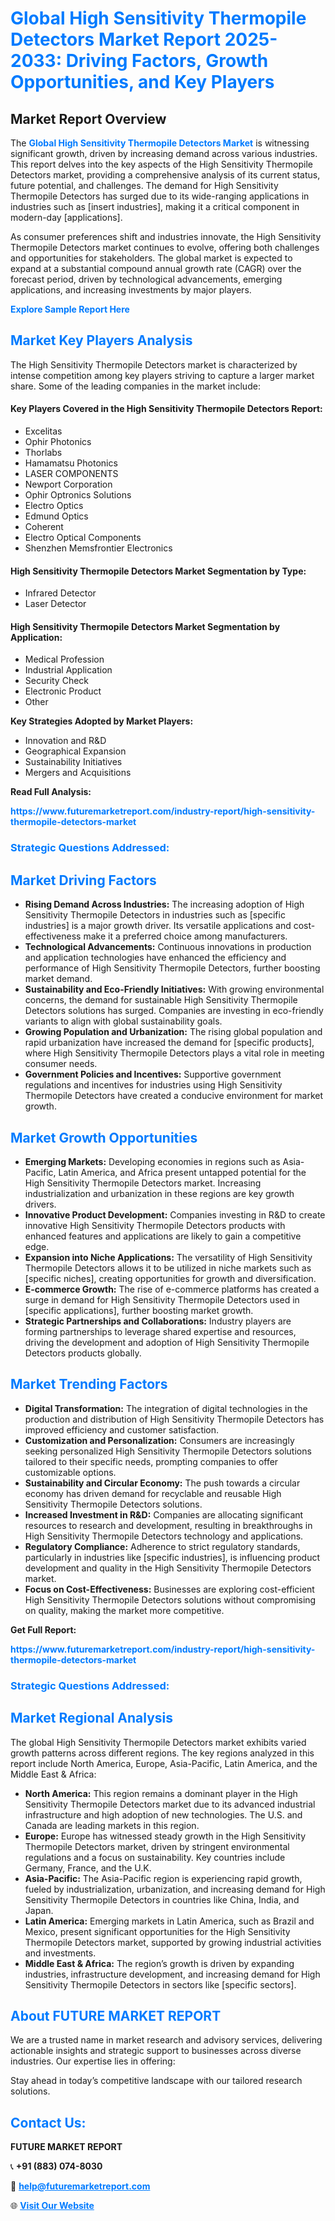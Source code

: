 <h1 style="color: #007BFF;">Global High Sensitivity Thermopile Detectors Market Report 2025-2033: Driving Factors, Growth Opportunities, and Key Players</h1>

<section id="overview">
<h2>Market Report Overview</h2>
<p>The <a href="https://www.futuremarketreport.com/industry-report/high-sensitivity-thermopile-detectors-market" style="color: #007BFF; text-decoration: none;"><strong>Global High Sensitivity Thermopile Detectors Market</strong></a> is witnessing significant growth, driven by increasing demand across various industries. This report delves into the key aspects of the High Sensitivity Thermopile Detectors market, providing a comprehensive analysis of its current status, future potential, and challenges. The demand for High Sensitivity Thermopile Detectors has surged due to its wide-ranging applications in industries such as [insert industries], making it a critical component in modern-day [applications].</p>
<p>As consumer preferences shift and industries innovate, the High Sensitivity Thermopile Detectors market continues to evolve, offering both challenges and opportunities for stakeholders. The global market is expected to expand at a substantial compound annual growth rate (CAGR) over the forecast period, driven by technological advancements, emerging applications, and increasing investments by major players.</p>
</section>

<section id="overview">
<p><a href="https://www.futuremarketreport.com/request-sample/reportId=81453" style="color: #007BFF; text-decoration: none;"><strong>Explore Sample Report Here</strong></a></p>
</section>

<section id="key-players">
<h2 style="color: #007BFF;">Market Key Players Analysis</h2>
<p>The High Sensitivity Thermopile Detectors market is characterized by intense competition among key players striving to capture a larger market share. Some of the leading companies in the market include:</p>
<h4>Key Players Covered in the High Sensitivity Thermopile Detectors Report:</h4>
<ul><li>Excelitas</li><li>Ophir Photonics</li><li>Thorlabs</li><li>Hamamatsu Photonics</li><li>LASER COMPONENTS</li><li>Newport Corporation</li><li>Ophir Optronics Solutions</li><li>Electro Optics</li><li>Edmund Optics</li><li>Coherent</li><li>Electro Optical Components</li><li>Shenzhen Memsfrontier Electronics</li></ul>
<h4>High Sensitivity Thermopile Detectors Market Segmentation by Type:</h4>
<ul><li>Infrared Detector</li><li>Laser Detector</li></ul>

<h4>High Sensitivity Thermopile Detectors Market Segmentation by Application:</h4>
<ul><li>Medical Profession</li><li>Industrial Application</li><li>Security Check</li><li>Electronic Product</li><li>Other</li></ul>
<p><strong>Key Strategies Adopted by Market Players:</strong></p>
<ul>
<li>Innovation and R&D</li>
<li>Geographical Expansion</li>
<li>Sustainability Initiatives</li>
<li>Mergers and Acquisitions</li>
</ul>
</section>

<section>
<p><strong>Read Full Analysis: </strong></p><a href="https://www.futuremarketreport.com/industry-report/high-sensitivity-thermopile-detectors-market" style="color: #007BFF; text-decoration: none;"><strong>https://www.futuremarketreport.com/industry-report/high-sensitivity-thermopile-detectors-market</strong></a>
<h3 style="color: #007BFF;">Strategic Questions Addressed:</h3>
</section>

<section id="driving-factors">
<h2 style="color: #007BFF;">Market Driving Factors</h2>
<ul>
<li><strong>Rising Demand Across Industries:</strong> The increasing adoption of High Sensitivity Thermopile Detectors in industries such as [specific industries] is a major growth driver. Its versatile applications and cost-effectiveness make it a preferred choice among manufacturers.</li>
<li><strong>Technological Advancements:</strong> Continuous innovations in production and application technologies have enhanced the efficiency and performance of High Sensitivity Thermopile Detectors, further boosting market demand.</li>
<li><strong>Sustainability and Eco-Friendly Initiatives:</strong> With growing environmental concerns, the demand for sustainable High Sensitivity Thermopile Detectors solutions has surged. Companies are investing in eco-friendly variants to align with global sustainability goals.</li>
<li><strong>Growing Population and Urbanization:</strong> The rising global population and rapid urbanization have increased the demand for [specific products], where High Sensitivity Thermopile Detectors plays a vital role in meeting consumer needs.</li>
<li><strong>Government Policies and Incentives:</strong> Supportive government regulations and incentives for industries using High Sensitivity Thermopile Detectors have created a conducive environment for market growth.</li>
</ul>
</section>

<section id="growth-opportunities">
<h2 style="color: #007BFF;">Market Growth Opportunities</h2>
<ul>
<li><strong>Emerging Markets:</strong> Developing economies in regions such as Asia-Pacific, Latin America, and Africa present untapped potential for the High Sensitivity Thermopile Detectors market. Increasing industrialization and urbanization in these regions are key growth drivers.</li>
<li><strong>Innovative Product Development:</strong> Companies investing in R&D to create innovative High Sensitivity Thermopile Detectors products with enhanced features and applications are likely to gain a competitive edge.</li>
<li><strong>Expansion into Niche Applications:</strong> The versatility of High Sensitivity Thermopile Detectors allows it to be utilized in niche markets such as [specific niches], creating opportunities for growth and diversification.</li>
<li><strong>E-commerce Growth:</strong> The rise of e-commerce platforms has created a surge in demand for High Sensitivity Thermopile Detectors used in [specific applications], further boosting market growth.</li>
<li><strong>Strategic Partnerships and Collaborations:</strong> Industry players are forming partnerships to leverage shared expertise and resources, driving the development and adoption of High Sensitivity Thermopile Detectors products globally.</li>
</ul>
</section>

<section id="trending-factors">
<h2 style="color: #007BFF;">Market Trending Factors</h2>
<ul>
<li><strong>Digital Transformation:</strong> The integration of digital technologies in the production and distribution of High Sensitivity Thermopile Detectors has improved efficiency and customer satisfaction.</li>
<li><strong>Customization and Personalization:</strong> Consumers are increasingly seeking personalized High Sensitivity Thermopile Detectors solutions tailored to their specific needs, prompting companies to offer customizable options.</li>
<li><strong>Sustainability and Circular Economy:</strong> The push towards a circular economy has driven demand for recyclable and reusable High Sensitivity Thermopile Detectors solutions.</li>
<li><strong>Increased Investment in R&D:</strong> Companies are allocating significant resources to research and development, resulting in breakthroughs in High Sensitivity Thermopile Detectors technology and applications.</li>
<li><strong>Regulatory Compliance:</strong> Adherence to strict regulatory standards, particularly in industries like [specific industries], is influencing product development and quality in the High Sensitivity Thermopile Detectors market.</li>
<li><strong>Focus on Cost-Effectiveness:</strong> Businesses are exploring cost-efficient High Sensitivity Thermopile Detectors solutions without compromising on quality, making the market more competitive.</li>
</ul>
</section>

<section>
<p><strong>Get Full Report: </strong></p><a href="https://www.futuremarketreport.com/industry-report/high-sensitivity-thermopile-detectors-market" style="color: #007BFF; text-decoration: none;"><strong>https://www.futuremarketreport.com/industry-report/high-sensitivity-thermopile-detectors-market</strong></a>
<h3 style="color: #007BFF;">Strategic Questions Addressed:</h3>
</section>


<section id="regional-analysis">
<h2 style="color: #007BFF;">Market Regional Analysis</h2>
<p>The global High Sensitivity Thermopile Detectors market exhibits varied growth patterns across different regions. The key regions analyzed in this report include North America, Europe, Asia-Pacific, Latin America, and the Middle East & Africa:</p>
<ul>
<li><strong>North America:</strong> This region remains a dominant player in the High Sensitivity Thermopile Detectors market due to its advanced industrial infrastructure and high adoption of new technologies. The U.S. and Canada are leading markets in this region.</li>
<li><strong>Europe:</strong> Europe has witnessed steady growth in the High Sensitivity Thermopile Detectors market, driven by stringent environmental regulations and a focus on sustainability. Key countries include Germany, France, and the U.K.</li>
<li><strong>Asia-Pacific:</strong> The Asia-Pacific region is experiencing rapid growth, fueled by industrialization, urbanization, and increasing demand for High Sensitivity Thermopile Detectors in countries like China, India, and Japan.</li>
<li><strong>Latin America:</strong> Emerging markets in Latin America, such as Brazil and Mexico, present significant opportunities for the High Sensitivity Thermopile Detectors market, supported by growing industrial activities and investments.</li>
<li><strong>Middle East & Africa:</strong> The region’s growth is driven by expanding industries, infrastructure development, and increasing demand for High Sensitivity Thermopile Detectors in sectors like [specific sectors].</li>
</ul>
</section>

<footer>
<h2 style="color: #007BFF;">About FUTURE MARKET REPORT</h2>
<p>We are a trusted name in market research and advisory services, delivering actionable insights and strategic support to businesses across diverse industries. Our expertise lies in offering:</p>

<p>Stay ahead in today’s competitive landscape with our tailored research solutions.</p>

<h2 style="color: #007BFF;">Contact Us:</h2>
<p><strong>FUTURE MARKET REPORT</strong></p>
<p>📞 <strong>+91 (883) 074-8030</strong></p>
<p>📧 <strong><a href="mailto:help@futuremarketreport.com" style="color: #007BFF;">help@futuremarketreport.com</a></strong></p>
<p>🌐 <strong><a href="https://www.futuremarketreport.com/" style="color: #007BFF;">Visit Our Website</a></strong></p>
</footer>